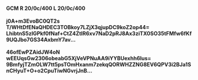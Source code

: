 #### GCM R 20/0c/400 L 20/0c/400
**j0A+m3EvoBC0QT2s**<br/>**T/WHtDfENaQHDEC3TOBkoy7LZjX3qjupDC9koZ2op44=**<br/>**LhibtnS5zlGPkf0fNaf+CtZ4ZtIR6xv7NaD2pRJ8Ax3ziTX0SO35tFMfw6fKf9UQJbo7GS34AxbmY7av...**<br/><br/>
**46ofEwPZAidJW4oN**<br/>**wEEUqsGw2306obeabG5XjVeVPNuAA9iYYBUexhh6lus=**<br/>**9BmfyjTZmOLW7tt5psTOmHxanm7zekqQORWHZZNG8EV6QPV3i2BJa1SnCHyuT+O+o2CpuTiwNGvrjJnB...**